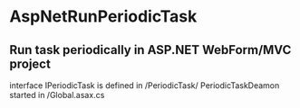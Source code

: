 # AspNetRunPeriodicTask
Run task periodically in ASP.NET WebForm/MVC project
--------------------------------------------------------------

interface IPeriodicTask is defined in /PeriodicTask/
PeriodicTaskDeamon started in /Global.asax.cs
